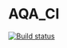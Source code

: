 # AQA_CI
[![Build status](https://ci.appveyor.com/api/projects/status/1q4iw9a6cfl847mn?svg=true)](https://ci.appveyor.com/project/MikhailPonomarev/aqa-1-2-1-ci)
